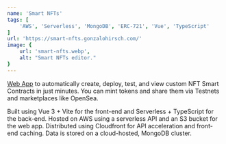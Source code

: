 ```yaml
---
name: 'Smart NFTs'
tags: [
    'AWS', 'Serverless', 'MongoDB', 'ERC-721', 'Vue', 'TypeScript'
]
url: 'https://smart-nfts.gonzalohirsch.com/'
image: {
    url: 'smart-nfts.webp',
    alt: "Smart NFTs editor."
}
---
```


[Web App](https://smart-nfts.gonzalohirsch.com/) to automatically create, deploy, test, and view custom NFT Smart Contracts in just minutes. You can mint tokens and share them via Testnets and marketplaces like OpenSea.

Built using Vue 3 + Vite for the front-end and Serverless + TypeScript for the back-end. Hosted on AWS using a serverless API and an S3 bucket for the web app. Distributed using Cloudfront for API acceleration and front-end caching. Data is stored on a cloud-hosted, MongoDB cluster.